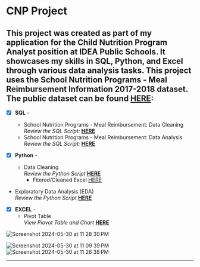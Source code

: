 # CNP Project
## This project was created as part of my application for the Child Nutrition Program Analyst position at IDEA Public Schools. It showcases my skills in SQL, Python, and Excel through various data analysis tasks. This project uses the School Nutrition Programs - Meal Reimbursement Information 2017-2018 dataset. The public dataset can be found [HERE](https://catalog.data.gov/dataset/school-nutrition-programs-meal-reimbursement-information-program-year-2017-2018): <br />

- [x] **SQL** - 
  - School Nutrition Programs - Meal Reimbursement: Data Cleaning <br />
*Review the SQL Script:* **[HERE](https://github.com/ddthompson01/CNP-Project/blob/main/CNP%20Project/data_cleaning.sql)**<br />
  - School Nutrition Programs - Meal Reimbursement: Data Analysis <br />
*Review the SQL Script:* **[HERE](https://github.com/ddthompson01/CNP-Project/blob/main/CNP%20Project/data_analysis.sql)**<br />

- [x] **Python** - 
  - Data Cleaning <br />
*Review the Python Script* **[HERE](https://github.com/ddthompson01/CNP-Project/blob/main/CNP%20Project/datacleaning.py)**<br />
    - Fitered/Cleaned Excel [HERE](https://github.com/ddthompson01/CNP-Project/blob/main/CNP%20Project/IDEA_Public_Schools.csv)
- Exploratory Data Analysis (EDA) <br />
*Review the Python Script* **[HERE](https://github.com/ddthompson01/CNP-Project/blob/main/CNP%20Project/analysis.py)**<br />

- [x] **EXCEL** - 
  - Pivot Table <br />
*View Piovot Table and Chart* **[HERE](https://github.com/ddthompson01/CNP-Project/blob/main/CNP%20Project/PIVOT%20TABLE%20AND%20CHART.xlsx)**<br />

![Screenshot 2024-05-30 at 11 28 30 PM](https://github.com/ddthompson01/CNP-Project/assets/112508527/1be361e2-b8d6-4ab2-b062-ed33f116bbc4)

![Screenshot 2024-05-30 at 11 09 39 PM](https://github.com/ddthompson01/CNP-Project/assets/112508527/f48bb7c3-61f9-4d09-8c6f-640afaa388f0)
![Screenshot 2024-05-30 at 11 26 38 PM](https://github.com/ddthompson01/CNP-Project/assets/112508527/8d4bc706-1d24-49c4-a78b-688617e62a65)




--------------------------------------------------------------------------------------------------------------------------------------------------------------------------------
